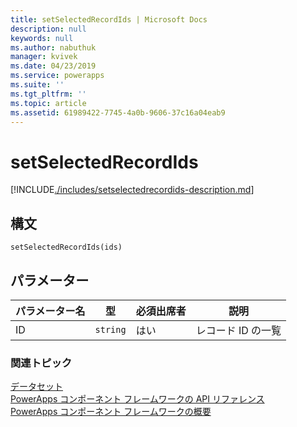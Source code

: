 ```yaml
---
title: setSelectedRecordIds | Microsoft Docs
description: null
keywords: null
ms.author: nabuthuk
manager: kvivek
ms.date: 04/23/2019
ms.service: powerapps
ms.suite: ''
ms.tgt_pltfrm: ''
ms.topic: article
ms.assetid: 61989422-7745-4a0b-9606-37c16a04eab9
---
```


# <a name="setselectedrecordids"></a>setSelectedRecordIds

[!INCLUDE[./includes/setselectedrecordids-description.md](./includes/setselectedrecordids-description.md)]

## <a name="syntax"></a>構文

`setSelectedRecordIds(ids)`

## <a name="parameters"></a>パラメーター

|パラメーター名|型|必須出席者|説明|
|----|----|----|----|
|ID|`string`|はい|レコード ID の一覧|


### <a name="related-topics"></a>関連トピック

[データセット](../dataset.md)<br/>
[PowerApps コンポーネント フレームワークの API リファレンス](../../reference/index.md)<br/>
[PowerApps コンポーネント フレームワークの概要](../../overview.md)